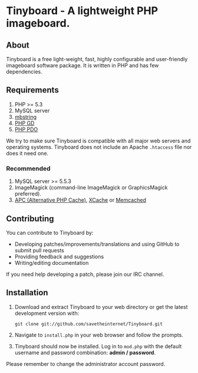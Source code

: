 Tinyboard - A lightweight PHP imageboard.
==========================================

About
------------
Tinyboard is a free light-weight, fast, highly configurable and user-friendly
imageboard software package. It is written in PHP and has few dependencies.

Requirements
------------
1.	PHP >= 5.3
2.	MySQL server
3.	[mbstring](http://www.php.net/manual/en/mbstring.installation.php) 
4.	[PHP GD](http://www.php.net/manual/en/intro.image.php)
5.	[PHP PDO](http://www.php.net/manual/en/intro.pdo.php)

We try to make sure Tinyboard is compatible with all major web servers and
operating systems. Tinyboard does not include an Apache ```.htaccess``` file nor does
it need one.

### Recommended
1.	MySQL server >= 5.5.3
2.	ImageMagick (command-line ImageMagick or GraphicsMagick preferred).
3.	[APC (Alternative PHP Cache)](http://php.net/manual/en/book.apc.php), [XCache](http://xcache.lighttpd.net/) or [Memcached](http://www.php.net/manual/en/intro.memcached.php)

Contributing
------------
You can contribute to Tinyboard by:
*	Developing patches/improvements/translations and using GitHub to submit pull requests
*	Providing feedback and suggestions
*	Writing/editing documentation

If you need help developing a patch, please join our IRC channel.

Installation
-------------
1.	Download and extract Tinyboard to your web directory or get the latest
	development version with:

        git clone git://github.com/savetheinternet/Tinyboard.git
	
2.	Navigate to ```install.php``` in your web browser and follow the
	prompts.
3.	Tinyboard should now be installed. Log in to ```mod.php``` with the
	default username and password combination: **admin / password**.

Please remember to change the administrator account password.

